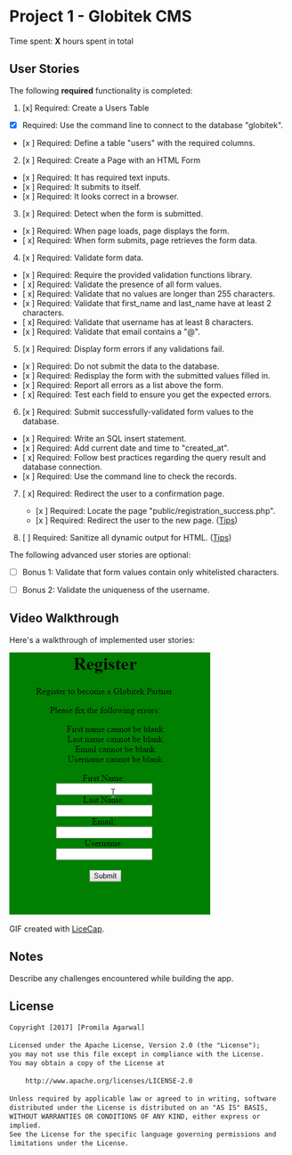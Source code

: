 # Project 1 - Globitek CMS

Time spent: **X** hours spent in total

## User Stories

The following **required** functionality is completed:

1. [x]  Required: Create a Users Table
  * [x]  Required: Use the command line to connect to the database "globitek".
  * [x ]  Required: Define a table "users" with the required columns.

2. [x ]  Required: Create a Page with an HTML Form
  * [x ]  Required: It has required text inputs.
  * [x ]  Required: It submits to itself.
  * [x ]  Required: It looks correct in a browser.
  
3. [x ]  Required: Detect when the form is submitted.
  * [x ]  Required: When page loads, page displays the form.
  * [ x]  Required: When form submits, page retrieves the form data.

4. [x ]  Required: Validate form data.
  * [x ]  Required: Require the provided validation functions library.
  * [ x]  Required: Validate the presence of all form values.
  * [ x]  Required: Validate that no values are longer than 255 characters.
  * [x ]  Required: Validate that first\_name and last\_name have at least 2 characters.
  * [ x]  Required: Validate that username has at least 8 characters.
  * [x ]  Required: Validate that email contains a "@".

5. [x ]  Required: Display form errors if any validations fail.
  * [x ]  Required: Do not submit the data to the database.
  * [x ]  Required: Redisplay the form with the submitted values filled in.
  * [x ]  Required: Report all errors as a list above the form.
  * [ x]  Required: Test each field to ensure you get the expected errors.

6. [x ]  Required: Submit successfully-validated form values to the database.
  * [x ]  Required: Write an SQL insert statement.
  * [x ]  Required: Add current date and time to "created\_at".
  * [ x]  Required: Follow best practices regarding the query result and database connection.
  * [x ]  Required: Use the command line to check the records.

7. [ x]  Required: Redirect the user to a confirmation page.
    * [x ]  Required: Locate the page "public/registration\_success.php".
    * [x ]  Required: Redirect the user to the new page. ([Tips](#!hints))

8. [ ]  Required: Sanitize all dynamic output for HTML. ([Tips](#!hints))


The following advanced user stories are optional:

* [ ]  Bonus 1: Validate that form values contain only whitelisted characters.

* [ ]  Bonus 2: Validate the uniqueness of the username.


## Video Walkthrough

Here's a walkthrough of implemented user stories:

<img src='https://github.com/promila3/globitek/blob/master/globitekWeek2.gif' title='Video Walkthrough' width='' alt='Video Walkthrough' />

GIF created with [LiceCap](http://www.cockos.com/licecap/).

## Notes

Describe any challenges encountered while building the app.

## License

    Copyright [2017] [Promila Agarwal]

    Licensed under the Apache License, Version 2.0 (the "License");
    you may not use this file except in compliance with the License.
    You may obtain a copy of the License at

        http://www.apache.org/licenses/LICENSE-2.0

    Unless required by applicable law or agreed to in writing, software
    distributed under the License is distributed on an "AS IS" BASIS,
    WITHOUT WARRANTIES OR CONDITIONS OF ANY KIND, either express or implied.
    See the License for the specific language governing permissions and
    limitations under the License.
